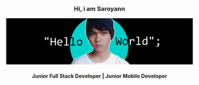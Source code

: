 <div align="center">
<h3>Hi, i am Saroyann</h3>
</div>


<img src="https://raw.githubusercontent.com/Saroyann/Saroyann/main/img/buat%20readme.jpg">
<div align="center">
  <h4>Junior Full Stack Developer | Junior Mobile Developer</h4>
</div>

